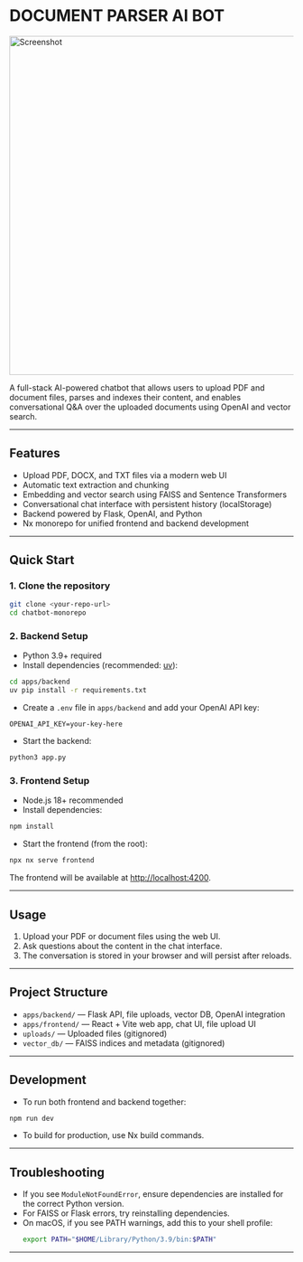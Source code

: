 # DOCUMENT PARSER AI BOT

<img width="600" alt="Screenshot" src="https://github.com/user-attachments/assets/14cfffa9-81a6-4996-a1c7-baab9b11dabf" />

A full-stack AI-powered chatbot that allows users to upload PDF and document files, parses and indexes their content, and enables conversational Q&A over the uploaded documents using OpenAI and vector search.

---

## Features

- Upload PDF, DOCX, and TXT files via a modern web UI
- Automatic text extraction and chunking
- Embedding and vector search using FAISS and Sentence Transformers
- Conversational chat interface with persistent history (localStorage)
- Backend powered by Flask, OpenAI, and Python
- Nx monorepo for unified frontend and backend development

---

## Quick Start

### 1. Clone the repository

```sh
git clone <your-repo-url>
cd chatbot-monorepo
```

### 2. Backend Setup

- Python 3.9+ required
- Install dependencies (recommended: [uv](https://github.com/astral-sh/uv)):

```sh
cd apps/backend
uv pip install -r requirements.txt
```

- Create a `.env` file in `apps/backend` and add your OpenAI API key:

```
OPENAI_API_KEY=your-key-here
```

- Start the backend:

```sh
python3 app.py
```

### 3. Frontend Setup

- Node.js 18+ recommended
- Install dependencies:

```sh
npm install
```

- Start the frontend (from the root):

```sh
npx nx serve frontend
```

The frontend will be available at [http://localhost:4200](http://localhost:4200).

---

## Usage

1. Upload your PDF or document files using the web UI.
2. Ask questions about the content in the chat interface.
3. The conversation is stored in your browser and will persist after reloads.

---

## Project Structure

- `apps/backend/` — Flask API, file uploads, vector DB, OpenAI integration
- `apps/frontend/` — React + Vite web app, chat UI, file upload UI
- `uploads/` — Uploaded files (gitignored)
- `vector_db/` — FAISS indices and metadata (gitignored)

---

## Development

- To run both frontend and backend together:

```sh
npm run dev
```

- To build for production, use Nx build commands.

---

## Troubleshooting

- If you see `ModuleNotFoundError`, ensure dependencies are installed for the correct Python version.
- For FAISS or Flask errors, try reinstalling dependencies.
- On macOS, if you see PATH warnings, add this to your shell profile:
  ```sh
  export PATH="$HOME/Library/Python/3.9/bin:$PATH"
  ```

---
